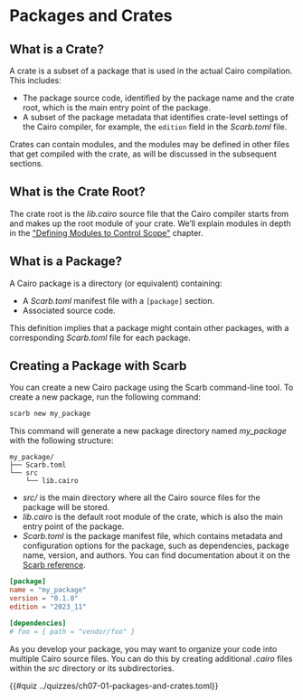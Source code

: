 # Packages and Crates

## What is a Crate?

A crate is a subset of a package that is used in the actual Cairo compilation. This includes:

- The package source code, identified by the package name and the crate root, which is the main entry point of the package.
- A subset of the package metadata that identifies crate-level settings of the Cairo compiler, for example, the `edition` field in the _Scarb.toml_ file.

Crates can contain modules, and the modules may be defined in other files that get compiled with the crate, as will be discussed in the subsequent sections.

## What is the Crate Root?

The crate root is the _lib.cairo_ source file that the Cairo compiler starts from and makes up the root module of your crate. We’ll explain modules in depth in the ["Defining Modules to Control Scope"][modules] chapter.

[modules]: ./ch07-02-defining-modules-to-control-scope.md

## What is a Package?

A Cairo package is a directory (or equivalent) containing:

- A _Scarb.toml_ manifest file with a `[package]` section.
- Associated source code.

This definition implies that a package might contain other packages, with a corresponding _Scarb.toml_ file for each package.

## Creating a Package with Scarb

You can create a new Cairo package using the Scarb command-line tool. To create a new package, run the following command:

```bash
scarb new my_package
```

This command will generate a new package directory named _my_package_ with the following structure:

```
my_package/
├── Scarb.toml
└── src
    └── lib.cairo
```

- _src/_ is the main directory where all the Cairo source files for the package will be stored.
- _lib.cairo_ is the default root module of the crate, which is also the main entry point of the package.
- _Scarb.toml_ is the package manifest file, which contains metadata and configuration options for the package, such as dependencies, package name, version, and authors. You can find documentation about it on the [Scarb reference][manifest].

```toml
[package]
name = "my_package"
version = "0.1.0"
edition = "2023_11"

[dependencies]
# foo = { path = "vendor/foo" }
```

As you develop your package, you may want to organize your code into multiple Cairo source files. You can do this by creating additional _.cairo_ files within the _src_ directory or its subdirectories.

{{#quiz ../quizzes/ch07-01-packages-and-crates.toml}}

[manifest]: https://docs.swmansion.com/scarb/docs/reference/manifest.html
